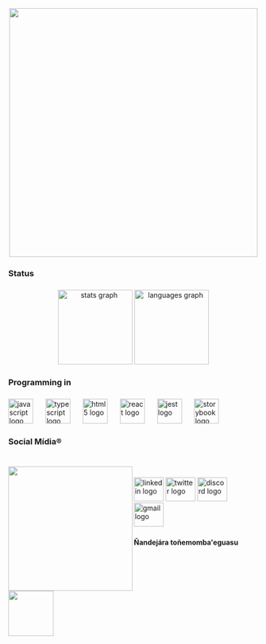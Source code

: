 <div align="center">
  <img height="500" src="https://i.pinimg.com/originals/b4/8c/6e/b48c6ecc510a63e4d37ee571550ca66b.gif"  />
</div>

###

<h3 align="left">Status</h3>

###

<div align="center">
  <img src="https://github-readme-stats.vercel.app/api?username=0Gimenes&hide_title=false&hide_rank=false&show_icons=true&include_all_commits=true&count_private=true&disable_animations=false&theme=dark&locale=en&hide_border=false&order=1" height="150" alt="stats graph"  />
  <img src="https://github-readme-stats.vercel.app/api/top-langs?username=0Gimenes&locale=en&hide_title=false&layout=compact&card_width=320&langs_count=5&theme=dark&hide_border=false&order=2" height="150" alt="languages graph"  />
</div>

###

<h3 align="left">Programming in</h3>

###

<div align="left">
  <img src="https://skillicons.dev/icons?i=js" height="50" alt="javascript logo"  />
  <img width="17" />
  <img src="https://skillicons.dev/icons?i=ts" height="50" alt="typescript logo"  />
  <img width="17" />
  <img src="https://skillicons.dev/icons?i=html" height="50" alt="html5 logo"  />
  <img width="17" />
  <img src="https://cdn.jsdelivr.net/gh/devicons/devicon/icons/react/react-original.svg" height="50" alt="react logo"  />
  <img width="17" />
  <img src="https://cdn.jsdelivr.net/gh/devicons/devicon/icons/jest/jest-plain.svg" height="50" alt="jest logo"  />
  <img width="17" />
  <img src="https://cdn.jsdelivr.net/gh/devicons/devicon/icons/storybook/storybook-original.svg" height="50" alt="storybook logo"  />
</div>

###

<h3 align="left">Social Mídia®</h3>

###

<br clear="both">

<img align="left" height="250" src="https://i.pinimg.com/originals/32/2e/ef/322eefcbf08f2b39dbb1c87a0348d11e.gif"  />

###

<div align="left">
  <img src="https://raw.githubusercontent.com/maurodesouza/profile-readme-generator/master/src/assets/icons/social/linkedin/default.svg" width="60" height="48" alt="linkedin logo"  />
  <img src="https://raw.githubusercontent.com/maurodesouza/profile-readme-generator/master/src/assets/icons/social/twitter/default.svg" width="60" height="48" alt="twitter logo"  />
  <img src="https://raw.githubusercontent.com/maurodesouza/profile-readme-generator/master/src/assets/icons/social/discord/default.svg" width="60" height="48" alt="discord logo"  />
  <img src="https://raw.githubusercontent.com/maurodesouza/profile-readme-generator/master/src/assets/icons/social/gmail/default.svg" width="60" height="48" alt="gmail logo"  />
</div>

###

<h4 align="left">Ñandejára toñemomba'eguasu</h4>

###

<br clear="both">

<div align="left">
  <img height="91" src="https://i.pinimg.com/originals/10/44/89/104489b1f6dca2edd6bc031da2e424f8.gif"  />
</div>

###
